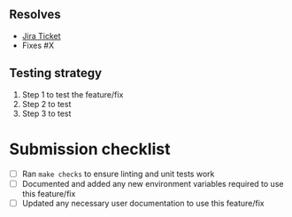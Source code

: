<!--Please provide a short summary about the Pull Request-->

## Resolves

- [Jira Ticket](https://jira3.prod.bloomberg.com/browse/XXX)
-  Fixes #X <!--Replace X with GitHub issue number-->

## Testing strategy

1. Step 1 to test the feature/fix
2. Step 2 to test
3. Step 3 to test

# Submission checklist

* [ ] Ran `make checks` to ensure linting and unit tests work
* [ ] Documented and added any new environment variables required to use this feature/fix
* [ ] Updated any necessary user documentation to use this feature/fix